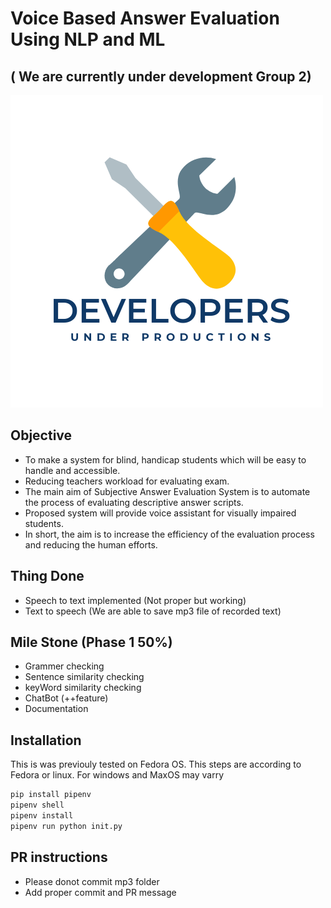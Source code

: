 # Voice Based Answer Evaluation Using NLP and ML
## ( We are currently under development Group 2)

[![N|Development](statics/img/BlitzWar.png)]()
 
 ## Objective
- To make a system for blind, handicap students which will be easy to handle and accessible.
- Reducing teachers workload for evaluating exam.
- The main aim of Subjective Answer Evaluation System is to automate the process of evaluating descriptive answer scripts.
- Proposed system will provide voice assistant for visually impaired students.
- In short, the aim is to increase the efficiency of the evaluation process and reducing the human efforts.

## Thing Done 
- Speech to text implemented (Not proper but working)
- Text to speech (We are able to save mp3 file of recorded text)

## Mile Stone (Phase 1 50%)
- Grammer checking
- Sentence similarity checking
- keyWord similarity checking
- ChatBot (++feature)
- Documentation

## Installation
This is was previouly tested on Fedora OS. This steps are according to Fedora or linux. 
For windows and MaxOS may varry
```sh
pip install pipenv
pipenv shell
pipenv install
pipenv run python init.py
```
## PR instructions 
- Please donot commit mp3 folder
- Add proper commit and PR message